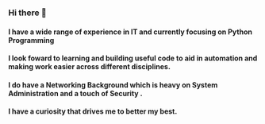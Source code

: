 ### Hi there 👋
#### I have a wide range of experience in IT and currently focusing on Python Programming
#### I look foward to learning and building useful code to aid in automation and making work easier across different disciplines.

#### I do have a Networking Background which is heavy on System Administration and a touch of Security .

#### I have a curiosity that drives me to better my best.




<!--
**kassych/kassych** is a ✨ _special_ ✨ repository because its `README.md` (this file) appears on your GitHub profile.

Here are some ideas to get you started:

- 🔭 I’m currently working on ...
- 🌱 I’m currently learning ...
- 👯 I’m looking to collaborate on ...
- 🤔 I’m looking for help with ...
- 💬 Ask me about ...
- 📫 How to reach me: ...
- 😄 Pronouns: ...
- ⚡ Fun fact: ...
-->
